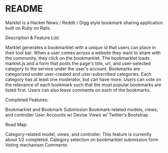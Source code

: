 # README

Marklet is a Hacker News / Reddit / Digg style bookmark sharing application built on Ruby on Rails. 

Description & Feature List: 

Marklet generates a bookmarklet with a unique id that users can place in their tool bar. When a user comes across a website they want to share with the community, they click on the bookmarklet. The bookmarklet loads marklet.js and a form that posts the page's title, url, and user-selected category to the service under the user's account. Bookmarks are categorized under user-created and user-subscribed categories. Each category has at least one moderator, but can have more. Users can vote on the relevance of each bookmark such that the most popular bookmarks are listed first. Users can also leave comments on each of the bookmarks. 

Completed Features: 

Bookmarklet and Bookmark Submission
Bookmark-related models, views, and controller
User Accounts w/ Devise
Views w/ Twitter's Bootstrap

Road Map: 

Category-related model, views, and controller. This feature is currently about 1/2 completed. 
Category selection on bookmarklet submission form
Voting mechanism
Comments 